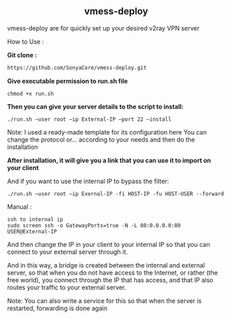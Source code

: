 <h2 align="center"> vmess-deploy </h2>
vmess-deploy are for quickly set up your desired v2ray VPN server

How to Use : 

**Git clone :**
```bash
https://github.com/SonyaCore/vmess-deploy.git
```
**Give executable permission to run.sh file**
```
chmod +x run.sh
```
**Then you can give your server details to the script to install:**
```
./run.sh —user root —ip External-IP —port 22 —install
```
Note:
I used a ready-made template for its configuration here
You can change the protocol or... according to your needs and then do the installation

**After installation, it will give you a link that you can use it to import on your client**
 
And if you want to use the internal IP to bypass the filter:

```
./run.sh —user root —ip Exernal-IP -fi HOST-IP -fu HOST-USER --forward
```
Manual :
```
ssh to internal ip
sudo screen ssh -o GatewayPorts=true -N -L 80:0.0.0.0:80 USER@External-IP
```
And then change the IP in your client to your internal IP so that you can connect to your external server through it.

And in this way, a bridge is created between the internal and external server, so that when you do not have access to the Internet, or rather (the free world), you connect through the IP that has access, and that IP also routes your traffic to your external server.

 
Note:
 You can also write a service for this so that when the server is restarted, forwarding is done again
